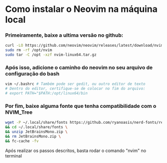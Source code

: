 # Como instalar o Neovim na máquina local

### Primeiramente, baixe a ultima versão no github: 

```bash
curl -LO https://github.com/neovim/neovim/releases/latest/download/nvim-linux64.tar.gz
sudo rm -rf /opt/nvim
sudo tar -C /opt -xzf nvim-linux64.tar.gz
```


### Após isso, adicione o caminho do neovim no seu arquivo de configuração do bash

```bash
vim ~/.bashrc # Também pode ser gedit, ou outro editor de texto
# Dentro do editor, certifique-se de colocar no fim do arquivo:
# export PATH="$PATH:/opt/linux64/bin
```

### Por fim, baixe alguma fonte que tenha compatibilidade com o NVIM_Tree

```bash
wget -P ~/.local/share/fonts https://github.com/ryanoasis/nerd-fonts/releases/download/v3.2.1/JetBrainsMono.zip \
&& cd ~/.local/share/fonts \
&& unzip JetBrainsMono.zip \
&& rm JetBrainsMono.zip \
&& fc-cache -fv
```

Após realizar os passos descritos, basta rodar o comando "nvim" no terminal
